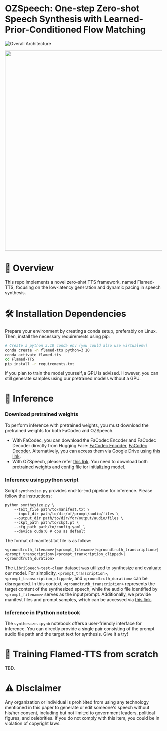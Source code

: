 # OZSpeech: One-step Zero-shot Speech Synthesis with Learned-Prior-Conditioned Flow Matching

![Overall Architecture](https://github.com/flamedtts/Flamed-TTS/blob/main/figs/Flamed-TTS.png)
<div align="center">
	<img src="https://github.com/flamedtts/Flamed-TTS/blob/main/figs/CodeDecoder_Denoiser.png" width="640" style="display: block; margin: auto;"/>
</div>

# 🎯 Overview

This repo implements a novel zero-shot TTS framework, named Flamed-TTS, focusing on the low-latency generation and dynamic pacing in speech synthesis.

# 🛠️ Installation Dependencies

Prepare your environment by creating a conda setup, preferably on Linux. Then, install the necessary requirements using pip:
```bash
# Create a python 3.10 conda env (you could also use virtualenv)
conda create -n flamed-tts python=3.10
conda activate flamed-tts
cd Flamed-TTS
pip install -r requirements.txt
```

If you plan to train the model yourself, a GPU is advised. However, you can still generate samples using our pretrained models without a GPU.

# 🚀 Inference

### Download pretrained weights

To perform inference with pretrained weights, you must download the pretrained weights for both FaCodec and OZSpeech.

* With FaCodec, you can download the FaCodec Encoder and FaCodec Decoder directly from Hugging Face: [FaCodec Encoder](https://huggingface.co/amphion/naturalspeech3_facodec/blob/main/ns3_facodec_encoder.bin), [FaCodec Decoder](https://huggingface.co/amphion/naturalspeech3_facodec/blob/main/ns3_facodec_decoder.bin). Alternatively, you can access them via Google Drive using [this link](https://drive.google.com/drive/folders/1kk_TwwuzW8fViW6UDHdZW-JcsxP0mVOS?usp=drive_link).
* With OZSpeech, please refer [this link](https://drive.google.com/drive/u/0/folders/1XVjNHNvPQ6KF87i0mG2GDm4MTREXpp-o). You need to download both pretrained weights and config file for initializing model.

### Inference using python script

Script `synthesize.py` provides end-to-end pipeline for inference. Please follow the instructions:

```
python synthesize.py \
	--text_file path/to/manifest.txt \
	--input_dir path/to/dir/of/prompt/audio/files \
	--output_dir path/to/dir/for/output/audio/files \
	--ckpt_path path/to/ckpt.pt \
	--cfg_path path/to/config.yaml \
	--device cuda:0 # cpu as default
```

The format of manifest.txt file is as follow:

```
<groundtruth_filename>|<prompt_filename>|<groundtruth_transcription>|<prompt_transcription>|<prompt_transcription_clipped>|<groundtruth_duration>
```

The `LibriSpeech-test-clean` dataset was utilized to synthesize and evaluate our model. For simplicity, `<prompt_transcription>`, `<prompt_transcription_clipped>`, and `<groundtruth_duration>` can be disregarded. In this context, `<groundtruth_transcription>` represents the target content of the synthesized speech, while the audio file identified by `<prompt_filename>` serves as the input prompt. Additionally, we provide manifest files and prompt samples, which can be accessed via [this link](https://drive.google.com/drive/folders/1VqXmkPV73PqBxfe211iB5nItVNoJPv26?usp=drive_link).

### Inference in IPython notebook

The `synthesize.ipynb` notebook offers a user-friendly interface for inference. You can directly provide a single pair consisting of the prompt audio file path and the target text for synthesis. Give it a try!

# 🔄 Training Flamed-TTS from scratch

TBD.

# ⚠️ Disclaimer

Any organization or individual is prohibited from using any technology mentioned in this paper to generate or edit someone's speech without his/her consent, including but not limited to government leaders, political figures, and celebrities. If you do not comply with this item, you could be in violation of copyright laws.









